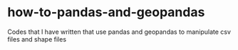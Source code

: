 # how-to-pandas-and-geopandas
Codes that I have written that use pandas and geopandas to manipulate csv files and shape files
